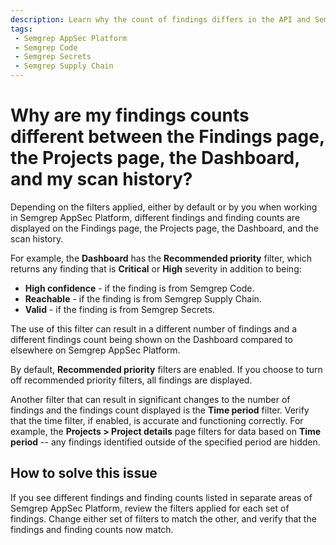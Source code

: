 ```yaml
---
description: Learn why the count of findings differs in the API and Semgrep AppSec Platform.
tags:
 - Semgrep AppSec Platform
 - Semgrep Code
 - Semgrep Secrets
 - Semgrep Supply Chain
---
```


# Why are my findings counts different between the Findings page, the Projects page, the Dashboard, and my scan history?

Depending on the filters applied, either by default or by you when working in Semgrep AppSec Platform, different findings and finding counts are displayed on the Findings page, the Projects page, the Dashboard, and the scan history.

For example, the **Dashboard** has the **Recommended priority** filter, which returns any finding that is **Critical** or **High** severity in addition to being:

- **High confidence** - if the finding is from Semgrep Code.
- **Reachable** - if the finding is from Semgrep Supply Chain.
- **Valid** - if the finding is from Semgrep Secrets.

The use of this filter can result in a different number of findings and a different findings count being shown on the Dashboard compared to elsewhere on Semgrep AppSec Platform.

By default, **Recommended priority** filters are enabled. If you choose to turn off recommended priority filters, all findings are displayed.

Another filter that can result in significant changes to the number of findings and the findings count displayed is the **Time period** filter. Verify that the time filter, if enabled, is accurate and functioning correctly. For example, the **Projects > Project details** page filters for data based on **Time period** -- any findings identified outside of the specified period are hidden.

## How to solve this issue

If you see different findings and finding counts listed in separate areas of Semgrep AppSec Platform, review the filters applied for each set of findings. Change either set of filters to match the other, and verify that the findings and finding counts now match.
